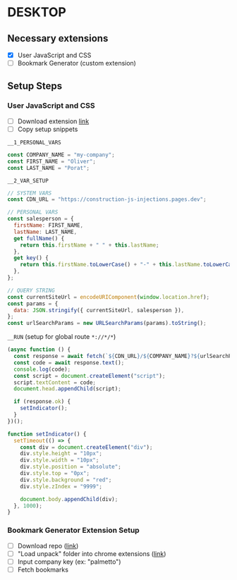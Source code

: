 # DESKTOP

## Necessary extensions

- [x] User JavaScript and CSS
- [ ] Bookmark Generator (custom extension)

## Setup Steps

### User JavaScript and CSS

- [ ] Download extension [link](https://chromewebstore.google.com/detail/user-javascript-and-css/nbhcbdghjpllgmfilhnhkllmkecfmpld?hl=en)
- [ ] Copy setup snippets

`__1_PERSONAL_VARS`

```js
const COMPANY_NAME = "my-company";
const FIRST_NAME = "Oliver";
const LAST_NAME = "Porat";
```

`__2_VAR_SETUP`

```js
// SYSTEM VARS
const CDN_URL = "https://construction-js-injections.pages.dev";

// PERSONAL VARS
const salesperson = {
  firstName: FIRST_NAME,
  lastName: LAST_NAME,
  get fullName() {
    return this.firstName + " " + this.lastName;
  },
  get key() {
    return this.firstName.toLowerCase() + "-" + this.lastName.toLowerCase();
  },
};

// QUERY STRING
const currentSiteUrl = encodeURIComponent(window.location.href);
const params = {
  data: JSON.stringify({ currentSiteUrl, salesperson }),
};
const urlSearchParams = new URLSearchParams(params).toString();
```

`__RUN` (setup for global route `*://*/*`)

```js
(async function () {
  const response = await fetch(`${CDN_URL}/${COMPANY_NAME}?${urlSearchParams}`);
  const code = await response.text();
  console.log(code);
  const script = document.createElement("script");
  script.textContent = code;
  document.head.appendChild(script);

  if (response.ok) {
    setIndicator();
  }
})();

function setIndicator() {
  setTimeout(() => {
    const div = document.createElement("div");
    div.style.height = "10px";
    div.style.width = "10px";
    div.style.position = "absolute";
    div.style.top = "0px";
    div.style.background = "red";
    div.style.zIndex = "9999";

    document.body.appendChild(div);
  }, 1000);
}
```

### Bookmark Generator Extension Setup

- [ ] Download repo ([link](https://github.com/OlisDevSpot/chrome-extension-js-injections-bookmarks))
- [ ] "Load unpack" folder into chrome extensions ([link](chrome://extensions/))
- [ ] Input company key (ex: "palmetto")
- [ ] Fetch bookmarks
